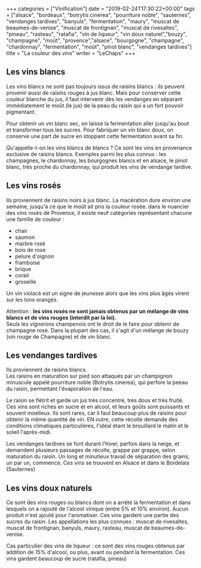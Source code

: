 +++
categories = ["Vinification"]
date = "2019-02-24T17:30:22+00:00"
tags = ["alsace", "bordeaux", "botrytis cinerea", "pourriture noble", "sauternes", "vendanges tardives", "banyuls", "fermentation", "maury", "muscat de beaumes-de-venise", "muscat de frontignan", "muscat de rivesaltes", "pineau", "rasteau", "ratafia", "vin de liqueur", "vin doux naturel","bouzy", "champagne", "moût", "provence","alsace", "bourgogne", "champagne", "chardonnay", "fermentation", "moût", "pinot blanc", "vendanges tardives"] 
title = "La couleur des vins"
writer = "LeChaps"
+++

## Les vins blancs 

Les vins blancs ne sont pas toujours issus de raisins blancs : ils peuvent provenir aussi de raisins rouges à jus blanc. Mais pour conserver cette couleur blanche du jus, il faut intervenir dès les vendanges en séparant immédiatement le moût (le jus) de la peau du raisin qui a un fort pouvoir pigmentant.  

Pour obtenir un vin blanc sec, on laisse la fermentation aller jusqu'au bout et transformer tous les sucres. Pour fabriquer un vin blanc doux, on conserve une part de sucre en stoppant cette fermentation avant sa fin.  

Qu'appelle-t-on les vins blancs de blancs ? Ce sont les vins en provenance exclusive de raisins blancs. Exemples parmi les plus connus : les champagnes, le chardonnay, les bourgognes blancs et en alsace, le pinot blanc, très proche du chardonnay, qui produit les vins de vendange tardive.

## Les vins rosés

Ils proviennent de raisins noirs à jus blanc. La macération dure environ une semaine, jusqu'à ce que le moût ait pris la couleur rosée. dans le nuancier des vins rosés de Provence, il existe neuf catégories représentant chacune une famille de couleur :

* chair
* saumon
* marbre rosé
* bois de rose
* pelure d'oignon
* framboise
* brique
* corail
* groseille

Un vin violacé est un signe de jeunesse alors que les vins plus âgés virent sur les tons orangés.  

Attention : **les vins rosés ne sont jamais obtenus par un mélange de vins blancs et de vins rouges (interdit par la loi).**  
Seuls les vignerons champenois ont le droit de le faire pour obtenir de champagne rosé. Dans la plupart des cas, il s'agit d'un mélange de bouzy (vin rouge de Champagne) et de vin blanc.


## Les vendanges tardives

Ils proviennent de raisins blancs.  
Les raisins en maturation sur pied son attaqués par un champignon minuscule appelé pourriture noble (Botrytis cinerea), qui perfore la peeau du raisin, permettant l'évaporation de l'eau.  

Le raisin se flétrit et garde un jus très concentré, très doux et très fruité. Ces vins sont riches en sucre et en alcool, et leurs goûts sont puissants et souvent moelleux. Ils sont rares, car il faut beaucoup plus de raisins pour obtenir la même quantité de vin. EN outre, cette récolte demande des conditions climatiques particulières, l'idéal étant le brouillard le matin et le soleil l'après-midi.  

Les vendanges tardives se font durant l'hiver, parfois dans la neige, et demandent plusieurs passages de récolte, grappe par grappe, selon maturation du raisin. Un long et minutieux travail de séparation des grains, un par un, commence. Ces vins se trouvent en Alsace et dans le Bordelais (Sauternes)


## Les vins doux naturels

Ce sont des vins rouges ou blancs dont on a arrêté la fermentation et dans lesquels on a rajouté de l'alcool vinique (entre 5% et 10% environ). Aucun produit n'est ajouté pour l'aromatiser. Ces vins gardent une partie des sucres du raisin. Les appellations les plus connues : muscat de rivesaltes, muscat de frontignan, banyuls, maury, rasteau, muscat de beaumes-de-venise.  

Cas particulier des vins de liqueur : ce sont des vins rouges obtenus par addition de 15% d'alcool, ou plus, avant ou pendant la fermentation. Ces vins gardent beaucoup de sucre (ratafia, pineau)
